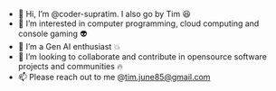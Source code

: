 - 👋 Hi, I’m @coder-supratim. I also go by Tim 😆  
- 👀 I’m interested in computer programming, cloud computing and console gaming 👽
- 🌱 I’m a Gen AI enthusiast 💥
- 💞️ I’m looking to collaborate and contribute in opensource software projects and communities 🔥
- 📫 Please reach out to me @tim.june85@gmail.com

<!---
coder-supratim/coder-supratim is a ✨ special ✨ repository because its `README.md` (this file) appears on your GitHub profile.
You can click the Preview link to take a look at your changes.
--->
